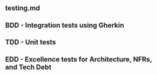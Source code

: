 ## testing.md

## BDD - Integration tests using Gherkin

## TDD - Unit tests

## EDD - Excellence tests for Architecture, NFRs, and Tech Debt
